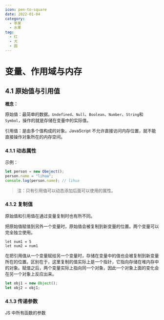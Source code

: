 ```yaml
---
icon: pen-to-square
date: 2022-01-04
category:
  - 苹果
  - 水果
tag:
  - 红
  - 大
  - 圆
---
```


# 变量、作用域与内存

## 4.1 原始值与引用值

**概念：**

原始值：最简单的数据。`Undefined`、`Null`、`Boolean`、`Number`、`String`和`Symbol`，操作的就是存储在变量中的实际值。

引用值：是由多个值构成的对象。JavaScript 不允许直接访问内存位置，就不能直接操作对象所在的内存空间。

### 4.1.1 动态属性

示例：

```js
let person = new Obeject();
person.name = "lihua";
console.log(person.name); // lihua
```

> 注：只有引用值可以动态添加后面可以使用的属性。

### 4.1.2 复制值

原始值和引用值在通过变量复制时也有所不同。

把原始值赋值到另外一个变量时，原始值会被复制到新变量的位置。两个变量可以完全独立使用。

```
let num1 = 5
let num2 = num1
```

在把引用值从一个变量赋给另一个变量时，存储在变量中的值也会被复制到新变量所在的位置。区别在于，这里复制的值实际上是一个指针，它指向存储在堆内存中的对象。赋值之后，两个变量实际上指向同一个对象，因此一个对象上面的变化会在另一个对象上反应出来。

```js
let obj1 = new Object();
let obj2 = obj1;
```

### 4.1.3 传递参数

JS 中所有函数的参数
